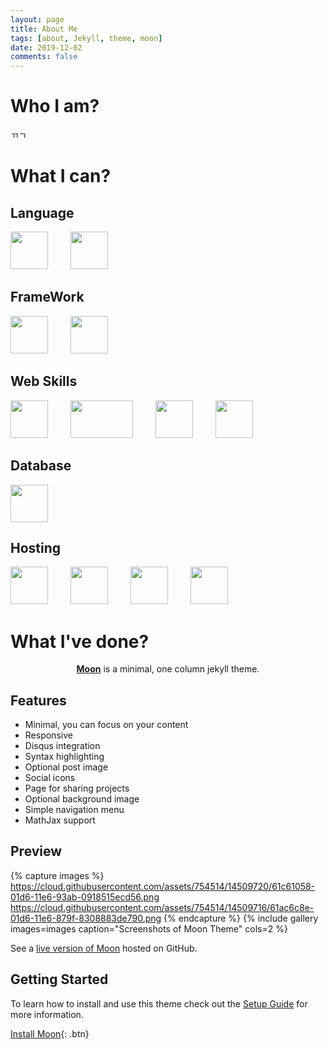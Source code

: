 ```yaml
---
layout: page
title: About Me
tags: [about, Jekyll, theme, moon]
date: 2019-12-02
comments: false
---
```


# Who I am?
ㄲㄱ


# What I can?
## Language
<div style="margin-top: 1rem;">
    <img src="{{ site.url }}/assets/img/python.png" style="width:60px;height:60px;">
    <img src="{{ site.url }}/assets/img/javascript.png" style="width:60px;height:60px;margin-left:2rem;">
</div>

## FrameWork
<div style="margin-top: 1rem;">
    <img src="{{ site.url }}/assets/img/django.png" style="width:60px;height:60px;">
    <img src="{{ site.url }}/assets/img/vuejs.png" style="width:60px;height:60px;margin-left:2rem;">
</div>

## Web Skills
<div style="margin-top: 1rem;">
    <img src="{{ site.url }}/assets/img/javascript.png" style="width:60px;height:60px;">
    <img src="{{ site.url }}/assets/img/html_css.png" style="width:100px;height:60px;margin-left:2rem;">
    <img src="{{ site.url }}/assets/img/tailwind.jpg" style="width:60px;height:60px;margin-left:2rem;">
    <img src="{{ site.url }}/assets/img/bootsrtap.png" style="width:60px;height:60px;margin-left:2rem;">
</div>

## Database
<div style="margin-top: 1rem;">
    <img src="{{ site.url }}/assets/img/postgresql.png" style="width:60px;height:60px;">
</div>

## Hosting
<div style="margin-top: 1rem;">
    <img src="{{ site.url }}/assets/img/aws.png" style="width:60px;height:60px;">
    <img src="{{ site.url }}/assets/img/firebase.png" style="width:60px;height:60px;margin-left:2rem;">
    <img src="{{ site.url }}/assets/img/heroku.png" style="width:60px;height:60px;margin-left:2rem;">
    <img src="{{ site.url }}/assets/img/bootsrtap.png" style="width:60px;height:60px;margin-left:2rem;">
</div>

# What I've done?

    
<center><a href="http://dylanmsk.github.io/Moon"><b>Moon</b></a> is a minimal, one column jekyll theme.</center>

## Features
* Minimal, you can focus on your content
* Responsive
* Disqus integration
* Syntax highlighting
* Optional post image
* Social icons
* Page for sharing projects
* Optional background image
* Simple navigation menu
* MathJax support

## Preview

{% capture images %}
    https://cloud.githubusercontent.com/assets/754514/14509720/61c61058-01d6-11e6-93ab-0918515ecd56.png
    https://cloud.githubusercontent.com/assets/754514/14509716/61ac6c8e-01d6-11e6-879f-8308883de790.png
{% endcapture %}
{% include gallery images=images caption="Screenshots of Moon Theme" cols=2 %}

See a [live version of Moon](http://taylantatli.github.io/Moon) hosted on GitHub.

## Getting Started

To learn how to install and use this theme check out the [Setup Guide](http://taylantatli.me/Moon/moon-theme/) for more information.
      
[Install Moon](https://github.com/TaylanTatli/Moon){: .btn}
